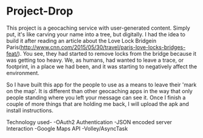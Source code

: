 # Project-Drop

This project is a geocaching service with user-generated content.  Simply put, it's like carving your name into a tree, but digitally.  I had the idea to build it after reading an article about the Love Lock Bridgein Paris(http://www.cnn.com/2015/05/30/travel/paris-love-locks-bridges-feat/).  You see, they had started to remove locks from the bridge because it was getting too heavy.  We, as humans, had wanted to leave a trace, or footprint, in a place we had been, and it was starting to negatively affect the environment.

So I have built this app for the people to use as a means to leave their 'mark on the map'.  It is different than other geocaching apps in the way that only people standing where you left your message can see it.  Once I finish a couple of more things that are holding me back, I will upload the apk and install instructions.  

Technology used-
  -OAuth2 Authentication
  -JSON encoded server Interaction
  -Google Maps API
  -Volley/AsyncTask
